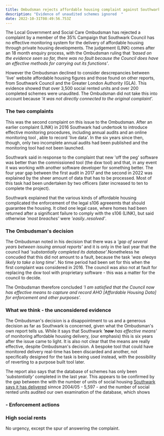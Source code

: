 ```yaml
---
title: Ombudsman rejects affordable housing complaint against Southwark
description: "Evidence of unaudited schemes ignored  "
date: 2022-10-31T08:49:56.753Z
---
```

The Local Government and Social Care Ombudsman has rejected a complaint by a member of the 35% Campaign that Southwark Council has no effective monitoring system for the delivery of affordable housing through private housing developments.  The judgement (LINK) comes after an 18 month enquiry process, with the Ombudsman ruling that *'based on the evidence seen so far, there was no fault because the Council does have an effective methods for carrying out its functions'*.

However the Ombudsman declined to consider descrepancies between 'live' website affordable housing figures and those found on other reports, from Southwark Council and the Greater London Authority (GLA).  This evidence showed that over 3,500 social  rented units and over 200 completed schemes were unaudited.  The Ombudsman did not take this into account because *'it was not directly connected to the original complaint'.*

### The two complaints

This was the second complaint on this issue to the Ombudsman.  After an earlier complaint (LINK) in 2016 Southwark had undertook to introduce effective monitoring procedures, including annual audits and an online monitoring tool , able to record 'live data'.  In the six years since then, though, only two incomplete annual audits had been published and the monitoring tool had not been launched.

Southwark said in response to the complaint that new 'off the peg' software was better than the commissioned tool (the dxw tool) and that, in any event it was working with another software developer for something better.  The four year gap between the first audit in 2017 and the second in 2022 was explained by the sheer amount of data that has to be processed.  Most of this task had been undertaken by two officers (later increased to ten to complete the project).  

Southwark explained that the various kinds of affordable housing complicated the enforcement of the legal s106 agreeemts that should guarantee the housing.  It cited one legal case, where homes had been returned after a significant failure to comply with the s106 (LINK), but said otherwise *'most breaches'* were *'easily..resolved'*. 

### The Ombudsman's decision

The Ombudsman noted in his decision that there was a *'gap of several years between issuing annual reports'* and it is only in the last year that the council had *'substantially completed its database'*.Nonetheless he concuded that this did not amount to a fault, because the task *'was always likely to take a long time'*.   No time period had been set for this when the first complaint was considered in 2016.  The council was also not at fault for replacing the dxw tool with proprietary software - this was a matter for the council to decide.

The Ombudsman therefore concluded *'I am satisfied that the Council now has effective means to capture and record AHO \[Affordable Housing Data] for enforcement and other purposes'.*

### What we think - the unconsidered evidence

The Ombudsman's decision is a disappointment to us and a generous decision as far as Southwark is concerned, given what the Ombudsman's own report tells us.  While it says that Southwark ***'now** has effective means'* of monitoring affordable housing delivery, (our emphasis) this is six years after the issue came to light.  It is also not clear that the means are really effective, despite Ombudsman's decision.  A bespoke tool that could have monitored delivery real-time has been discarded and another, not specifically designed for the task is being used instead, with the possibility of reverting to a purpose built tool later.  

The report also says that the database of schemes has only been *'substantially'* completed in the last year.  This appears to be confirmed by the gap between the with the number of units of social housing [Southwark says it has delivered](https://www.southwark.gov.uk/planning-and-building-control/planning-policy-and-transport-policy/monitoring/authority-monitoring-report/housing?chapter=4) sinnce 2004/05 - 5,597 - and the number of social rented units audited our own examination of the database, which shows 

### \- Enforcement actions

### High social rents

No urgency, except the spur of answering the complaint.